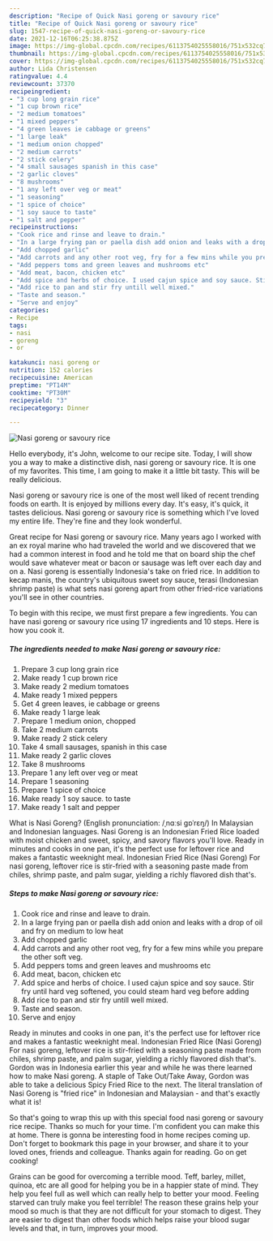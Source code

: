 ```yaml
---
description: "Recipe of Quick Nasi goreng or savoury rice"
title: "Recipe of Quick Nasi goreng or savoury rice"
slug: 1547-recipe-of-quick-nasi-goreng-or-savoury-rice
date: 2021-12-16T06:25:38.875Z
image: https://img-global.cpcdn.com/recipes/6113754025558016/751x532cq70/nasi-goreng-or-savoury-rice-recipe-main-photo.jpg
thumbnail: https://img-global.cpcdn.com/recipes/6113754025558016/751x532cq70/nasi-goreng-or-savoury-rice-recipe-main-photo.jpg
cover: https://img-global.cpcdn.com/recipes/6113754025558016/751x532cq70/nasi-goreng-or-savoury-rice-recipe-main-photo.jpg
author: Lida Christensen
ratingvalue: 4.4
reviewcount: 37370
recipeingredient:
- "3 cup long grain rice"
- "1 cup brown rice"
- "2 medium tomatoes"
- "1 mixed peppers"
- "4 green leaves ie cabbage or greens"
- "1 large leak"
- "1 medium onion chopped"
- "2 medium carrots"
- "2 stick celery"
- "4 small sausages spanish in this case"
- "2 garlic cloves"
- "8 mushrooms"
- "1 any left over veg or meat"
- "1 seasoning"
- "1 spice of choice"
- "1 soy sauce to taste"
- "1 salt and pepper"
recipeinstructions:
- "Cook rice and rinse and leave to drain."
- "In a large frying pan or paella dish add onion and leaks with a drop of oil and fry on medium to low heat"
- "Add chopped garlic"
- "Add carrots and any other root veg, fry for a few mins while you prepare the other soft veg."
- "Add peppers toms and green leaves and mushrooms etc"
- "Add meat, bacon, chicken etc"
- "Add spice and herbs of choice. I used cajun spice and soy sauce. Stir fry until hard veg softened, you could steam hard veg before adding"
- "Add rice to pan and stir fry untill well mixed."
- "Taste and season."
- "Serve and enjoy"
categories:
- Recipe
tags:
- nasi
- goreng
- or

katakunci: nasi goreng or 
nutrition: 152 calories
recipecuisine: American
preptime: "PT14M"
cooktime: "PT30M"
recipeyield: "3"
recipecategory: Dinner

---
```



![Nasi goreng or savoury rice](https://img-global.cpcdn.com/recipes/6113754025558016/751x532cq70/nasi-goreng-or-savoury-rice-recipe-main-photo.jpg)

Hello everybody, it's John, welcome to our recipe site. Today, I will show you a way to make a distinctive dish, nasi goreng or savoury rice. It is one of my favorites. This time, I am going to make it a little bit tasty. This will be really delicious.

Nasi goreng or savoury rice is one of the most well liked of recent trending foods on earth. It is enjoyed by millions every day. It's easy, it's quick, it tastes delicious. Nasi goreng or savoury rice is something which I've loved my entire life. They're fine and they look wonderful.

Great recipe for Nasi goreng or savoury rice. Many years ago I worked with an ex royal marine who had traveled the world and we discovered that we had a common interest in food and he told me that on board ship the chef would save whatever meat or bacon or sausage was left over each day and on a. Nasi goreng is essentially Indonesia&#39;s take on fried rice. In addition to kecap manis, the country&#39;s ubiquitous sweet soy sauce, terasi (Indonesian shrimp paste) is what sets nasi goreng apart from other fried-rice variations you&#39;ll see in other countries.


To begin with this recipe, we must first prepare a few ingredients. You can have nasi goreng or savoury rice using 17 ingredients and 10 steps. Here is how you cook it.

<!--inarticleads1-->

##### The ingredients needed to make Nasi goreng or savoury rice:

1. Prepare 3 cup long grain rice
1. Make ready 1 cup brown rice
1. Make ready 2 medium tomatoes
1. Make ready 1 mixed peppers
1. Get 4 green leaves, ie cabbage or greens
1. Make ready 1 large leak
1. Prepare 1 medium onion, chopped
1. Take 2 medium carrots
1. Make ready 2 stick celery
1. Take 4 small sausages, spanish in this case
1. Make ready 2 garlic cloves
1. Take 8 mushrooms
1. Prepare 1 any left over veg or meat
1. Prepare 1 seasoning
1. Prepare 1 spice of choice
1. Make ready 1 soy sauce. to taste
1. Make ready 1 salt and pepper


What is Nasi Goreng? (English pronunciation: /ˌnɑːsi ɡɒˈrɛŋ/) In Malaysian and Indonesian languages. Nasi Goreng is an Indonesian Fried Rice loaded with moist chicken and sweet, spicy, and savory flavors you&#39;ll love. Ready in minutes and cooks in one pan, it&#39;s the perfect use for leftover rice and makes a fantastic weeknight meal. Indonesian Fried Rice (Nasi Goreng) For nasi goreng, leftover rice is stir-fried with a seasoning paste made from chiles, shrimp paste, and palm sugar, yielding a richly flavored dish that&#39;s. 

<!--inarticleads2-->

##### Steps to make Nasi goreng or savoury rice:

1. Cook rice and rinse and leave to drain.
1. In a large frying pan or paella dish add onion and leaks with a drop of oil and fry on medium to low heat
1. Add chopped garlic
1. Add carrots and any other root veg, fry for a few mins while you prepare the other soft veg.
1. Add peppers toms and green leaves and mushrooms etc
1. Add meat, bacon, chicken etc
1. Add spice and herbs of choice. I used cajun spice and soy sauce. Stir fry until hard veg softened, you could steam hard veg before adding
1. Add rice to pan and stir fry untill well mixed.
1. Taste and season.
1. Serve and enjoy


Ready in minutes and cooks in one pan, it&#39;s the perfect use for leftover rice and makes a fantastic weeknight meal. Indonesian Fried Rice (Nasi Goreng) For nasi goreng, leftover rice is stir-fried with a seasoning paste made from chiles, shrimp paste, and palm sugar, yielding a richly flavored dish that&#39;s. Gordon was in Indonesia earlier this year and while he was there learned how to make Nasi goreng. A staple of Take Out/Take Away, Gordon was able to take a delicious Spicy Fried Rice to the next. The literal translation of Nasi Goreng is &#34;fried rice&#34; in Indonesian and Malaysian - and that&#39;s exactly what it is! 

So that's going to wrap this up with this special food nasi goreng or savoury rice recipe. Thanks so much for your time. I'm confident you can make this at home. There is gonna be interesting food in home recipes coming up. Don't forget to bookmark this page in your browser, and share it to your loved ones, friends and colleague. Thanks again for reading. Go on get cooking!

Grains can be good for overcoming a terrible mood. Teff, barley, millet, quinoa, etc are all good for helping you be in a happier state of mind. They help you feel full as well which can really help to better your mood. Feeling starved can truly make you feel terrible! The reason these grains help your mood so much is that they are not difficult for your stomach to digest. They are easier to digest than other foods which helps raise your blood sugar levels and that, in turn, improves your mood.
